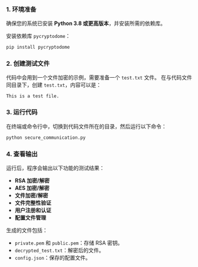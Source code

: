 ### 1. **环境准备**
确保您的系统已安装 **Python 3.8 或更高版本**，并安装所需的依赖库。

安装依赖库 `pycryptodome`：
```bash
pip install pycryptodome
```

### 2. **创建测试文件**
代码中会用到一个文件加密的示例，需要准备一个 `test.txt` 文件。
在与代码文件同目录下，创建 `test.txt`，内容可以是：
```
This is a test file.
```

### 3. **运行代码**
在终端或命令行中，切换到代码文件所在的目录，然后运行以下命令：
```bash
python secure_communication.py
```

### 4. **查看输出**
运行后，程序会输出以下功能的测试结果：
- **RSA 加密/解密**
- **AES 加密/解密**
- **文件加密/解密**
- **文件完整性验证**
- **用户注册和认证**
- **配置文件管理**

生成的文件包括：
- `private.pem` 和 `public.pem`：存储 RSA 密钥。
- `decrypted_test.txt`：解密后的文件。
- `config.json`：保存的配置文件。

